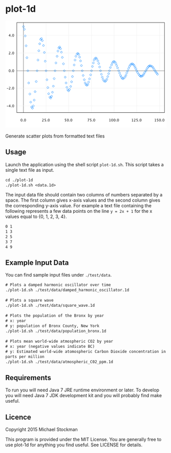 # plot-1d
![Screenshot of sine function scatter plot](./resources/images/screenshots/damped_harmonic_oscillator.png)

Generate scatter plots from formatted text files

## Usage
Launch the application using the shell script `plot-1d.sh`. This script takes a single text file as input.

```
cd ./plot-1d
./plot-1d.sh <data.1d>
```

The input data file should contain two columns of numbers separated by a space. The first column gives x-axis values and the second column gives the corresponding y-axis value. For example a text file containing the following represents a few data points on the line `y = 2x + 1` for the x values equal to {0, 1, 2, 3, 4}.

```
0 1
1 3
2 5
3 7
4 9
```

## Example Input Data

You can find sample input files under `./test/data`.

```
# Plots a damped harmonic oscillator over time
./plot-1d.sh ./test/data/damped_harmonic_oscillator.1d

# Plots a square wave
./plot-1d.sh ./test/data/square_wave.1d

# Plots the population of the Bronx by year
# x: year
# y: population of Bronx County, New York
./plot-1d.sh ./test/data/population_bronx.1d

# Plots mean world-wide atmospheric CO2 by year
# x: year (negative values indicate BC)
# y: Estimated world-wide atomospheric Carbon Dioxide concentration in parts per million
./plot-1d.sh ./test/data/atmospheric_C02_ppm.1d
```

## Requirements
To run you will need Java 7 JRE runtime environment or later. To develop you will need Java 7 JDK development kit and you will probably find make useful.

## Licence
Copyright 2015 Michael Stockman

This program is provided under the MIT License. You are generally free to use plot-1d for anything you find useful. See LICENSE for details.
